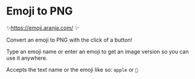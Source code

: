 # Emoji to PNG

✨https://emoji.aranja.com/ ✨

Convert an emoji to PNG with the click of a button!

Type an emoji name or enter an emoji to get an image version so you can use it anywhere.

Accepts the text name or the emoji like so: `apple` or `🍎`
